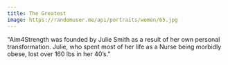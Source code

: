 ```yaml
---
title: The Greatest
image: https://randomuser.me/api/portraits/women/65.jpg
---
```


"Aim4Strength was founded by Julie Smith as a result of her own personal transformation. Julie, who spent most of her life as a Nurse being morbidly obese, lost over 160 lbs in her 40’s."
